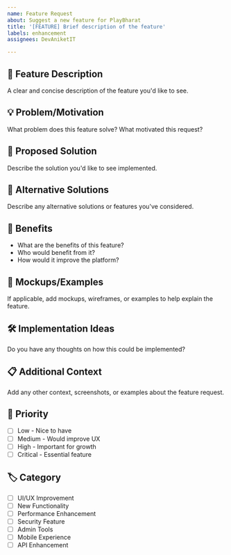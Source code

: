 ```yaml
---
name: Feature Request
about: Suggest a new feature for PlayBharat
title: '[FEATURE] Brief description of the feature'
labels: enhancement
assignees: DevAniketIT

---
```


## 🚀 Feature Description
A clear and concise description of the feature you'd like to see.

## 💡 Problem/Motivation
What problem does this feature solve? What motivated this request?

## 🎯 Proposed Solution
Describe the solution you'd like to see implemented.

## 🔄 Alternative Solutions
Describe any alternative solutions or features you've considered.

## 🌟 Benefits
- What are the benefits of this feature?
- Who would benefit from it?
- How would it improve the platform?

## 📸 Mockups/Examples
If applicable, add mockups, wireframes, or examples to help explain the feature.

## 🛠️ Implementation Ideas
Do you have any thoughts on how this could be implemented?

## 📋 Additional Context
Add any other context, screenshots, or examples about the feature request.

## 🎯 Priority
- [ ] Low - Nice to have
- [ ] Medium - Would improve UX
- [ ] High - Important for growth
- [ ] Critical - Essential feature

## 🏷️ Category
- [ ] UI/UX Improvement
- [ ] New Functionality
- [ ] Performance Enhancement
- [ ] Security Feature
- [ ] Admin Tools
- [ ] Mobile Experience
- [ ] API Enhancement